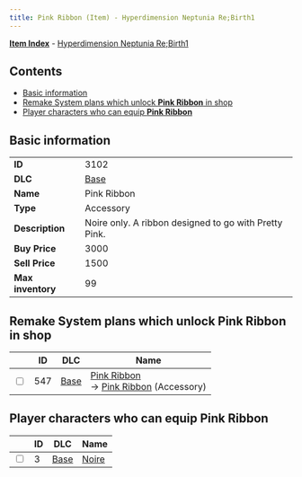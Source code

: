 ```yaml
---
title: Pink Ribbon (Item) - Hyperdimension Neptunia Re;Birth1
---
```


[**Item Index**](/neptunia/rb1/item/index.html) - [Hyperdimension Neptunia Re;Birth1](/neptunia/rb1)

## Contents

- [Basic information](#basic-information)
- [Remake System plans which unlock **Pink Ribbon** in shop](#remake-system-plans-which-unlock-pink-ribbon-in-shop)
- [Player characters who can equip **Pink Ribbon**](#player-characters-who-can-equip-pink-ribbon)

## Basic information

|   |   |
| -- | -- |
| **ID** | 3102 |
| **DLC** | [Base](/neptunia/rb1/dlc/1-base.html) |
| **Name** | Pink Ribbon |
| **Type** | Accessory |
| **Description** | Noire only. A ribbon designed to go with Pretty Pink. |
| **Buy Price** | 3000 |
| **Sell Price** | 1500 |
| **Max inventory** | 99 |


## Remake System plans which unlock **Pink Ribbon** in shop

|    | ID | DLC | Name |
| -- | -- | --- | ---- |
| <input type="checkbox" id="rb1-remake-1-547" class="trackbox" /> | 547 | [Base](/neptunia/rb1/dlc/1-base.html) | [Pink Ribbon](/neptunia/rb1/remake/1-547-pink-ribbon.html)<br /> → [Pink Ribbon](/neptunia/rb1/item/1-3102-pink-ribbon.html) (Accessory) |


## Player characters who can equip **Pink Ribbon**

|    | ID | DLC | Name |
| -- | -- | --- | ---- |
| <input type="checkbox" id="rb1-player-1-3" class="trackbox" /> | 3 | [Base](/neptunia/rb1/dlc/1-base.html) | [Noire](/neptunia/rb1/player/1-3-noire.html) |
